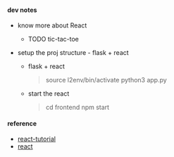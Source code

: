 #### dev notes

-   know more about React

    -   TODO tic-tac-toe

-   setup the proj structure - flask + react
    -   flask + react
        > source l2env/bin/activate
        > python3 app.py
    -   start the react
        > cd frontend
        > npm start

#### reference

-   [react-tutorial](https://www.runoob.com/react/react-tutorial.html)
-   [react](https://react.dev/learn)

